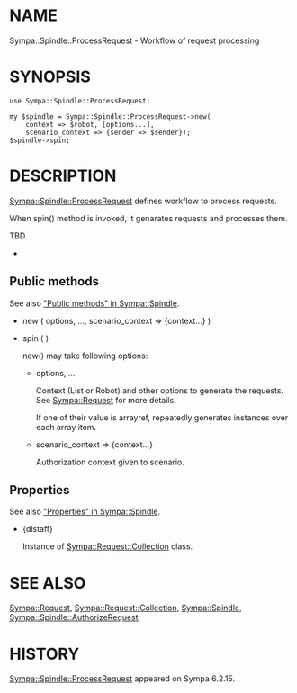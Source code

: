 # NAME

Sympa::Spindle::ProcessRequest - Workflow of request processing

# SYNOPSIS

    use Sympa::Spindle::ProcessRequest;

    my $spindle = Sympa::Spindle::ProcessRequest->new(
        context => $robot, [options...],
        scenario_context => {sender => $sender});
    $spindle->spin;

# DESCRIPTION

[Sympa::Spindle::ProcessRequest](./Sympa::Spindle::ProcessRequest.3.md) defines workflow to process requests.

When spin() method is invoked, it genarates requests and processes them.

TBD.

-

## Public methods

See also ["Public methods" in Sympa::Spindle](./Sympa::Spindle.3.md#public-methods).

- new ( options, ..., scenario\_context => {context...} )
- spin ( )

    new() may take following options:

    - options, ...

        Context (List or Robot) and other options to generate the requests.
        See [Sympa::Request](./Sympa::Request.3.md) for more details.

        If one of their value is arrayref, repeatedly generates instances over each
        array item.

    - scenario\_context => {context...}

        Authorization context given to scenario.

## Properties

See also ["Properties" in Sympa::Spindle](./Sympa::Spindle.3.md#properties).

- {distaff}

    Instance of [Sympa::Request::Collection](./Sympa::Request::Collection.3.md) class.

# SEE ALSO

[Sympa::Request](./Sympa::Request.3.md),
[Sympa::Request::Collection](./Sympa::Request::Collection.3.md),
[Sympa::Spindle](./Sympa::Spindle.3.md), [Sympa::Spindle::AuthorizeRequest](./Sympa::Spindle::AuthorizeRequest.3.md),

# HISTORY

[Sympa::Spindle::ProcessRequest](./Sympa::Spindle::ProcessRequest.3.md) appeared on Sympa 6.2.15.
